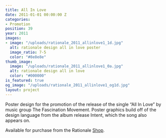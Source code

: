```yaml
---
title: All In Love
date: 2011-01-01 00:00:00 Z
categories:
- Promotion
position: 39
year: 2011
images:
- image: "/uploads/rationale_2011_allinlove1_1d.jpg"
  alt: rationale design all in love poster
  image_ratio: 7-5
  color: "#8e8e8e"
thumb_image:
  image: "/uploads/rationale_2011_allinlove1_0a.jpg"
  alt: rationale design all in love
  color: "#000000"
is_featured: true
og_image: "/uploads/rationale_2011_allinlove1_og1d.jpg"
layout: project
---
```


Poster design for the promotion of the release of the single “All In Love” by music group The Fascination Movement. Poster graphics build off of the design language from the album release Intent, which the song also appears on.

Available for purchase from the Rationale [Shop](https://rationale-design.com/shop/all-in-love-poster/).